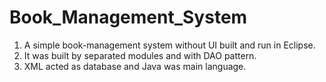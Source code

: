 # Book_Management_System
1. A simple book-management system without UI built and run in Eclipse.
2. It was built by separated modules and with DAO pattern.
3. XML acted as database and Java was main language.
